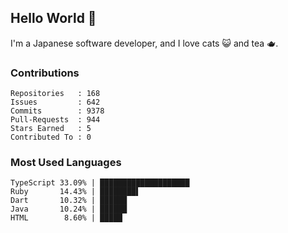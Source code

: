 ## Hello World 👋

I'm a Japanese software developer, and I love cats 😺 and tea 🫖.

### Contributions

    Repositories   : 168
    Issues         : 642
    Commits        : 9378
    Pull-Requests  : 944
    Stars Earned   : 5
    Contributed To : 0

### Most Used Languages

    TypeScript 33.09% | ████████████████████
    Ruby       14.43% | ████████▌
    Dart       10.32% | ██████
    Java       10.24% | ██████
    HTML        8.60% | █████
